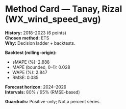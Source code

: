 # Method Card — Tanay, Rizal (WX_wind_speed_avg)

**History:** 2018–2023 (6 points)  
**Chosen method:** ETS  
**Why:** Decision ladder + backtests.

**Backtest (rolling-origin):**
- sMAPE (%): 2.888
- MAPE (bounded, 0–1): 0.028
- WAPE (%): 2.847
- RMSE: 0.035

**Forecast horizon:** 2024–2029  
**Intervals:** 80% / 95% (RMSE-based)

**Guardrails:** Positive-only; Not a percent series.
